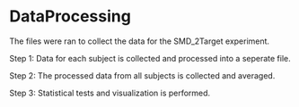 # DataProcessing

The files were ran to collect the data for the SMD_2Target experiment. 

Step 1: Data for each subject is collected and processed into a seperate file.

Step 2: The processed data from all subjects is collected and averaged.

Step 3: Statistical tests and visualization is performed.

